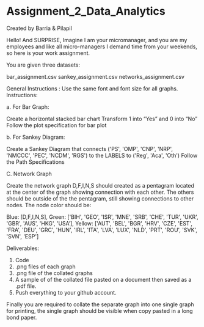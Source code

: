 # Assignment_2_Data_Analytics
Created by Barria &amp; Pilapil

Hello! And SURPRISE, Imagine I am your micromanager, and you are my employees and like all micro-managers I demand time from your weekends, so here is your work assignment.

You are given three datasets:

bar_assignment.csv
sankey_assignment.csv
networks_assignment.csv


General Instructions : Use the same font and font size for all graphs.
Instructions:

a. For Bar Graph:

Create a horizontal stacked bar chart
Transform 1 into “Yes” and 0 into “No”
Follow the plot specification for bar plot

b. For Sankey Diagram:

Create a Sankey Diagram that connects ('PS', 'OMP', 'CNP', 'NRP', 'NMCCC', 'PEC', 'NCDM', 'RGS') to the LABELS to ('Reg', 'Aca', 'Oth')
Follow the Path Specifications


C. Network Graph

Create the network graph
D,F,I,N,S should created as a pentagram located at the center of the graph showing connection with each other.
The others should be outside of the the pentagram, still showing connections to other nodes.
The node color should be:

Blue: [D,F,I,N,S], Green: ['BIH', 'GEO', 'ISR', 'MNE', 'SRB', 'CHE', 'TUR', 'UKR', 'GBR', 'AUS', 'HKG', 'USA’], Yellow: ['AUT', 'BEL', 'BGR', 'HRV', 'CZE', 'EST', 'FRA', 'DEU', 'GRC', 'HUN', 'IRL', 'ITA', 'LVA', 'LUX', 'NLD', 'PRT', 'ROU', 'SVK', 'SVN', 'ESP']


Deliverables:
1. Code
2. .png files of each graph
3. .png file of the collated graphs
4. A sample of of the collated file pasted on a document then saved as a .pdf file.
5. Push everything to your github account.


Finally you are required to collate the separate graph into one single graph for printing, the single graph should be visible when copy pasted in a long bond paper.
